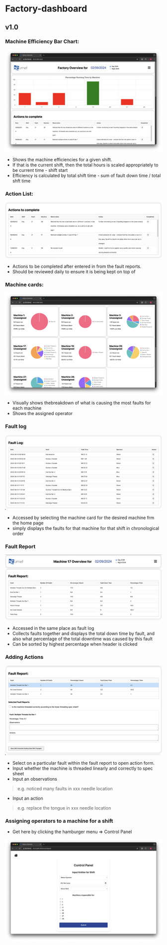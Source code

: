 # Factory-dashboard

## v1.0

### Machine Efficiency Bar Chart:

![barchart](https://github.com/alexgburnet/factory-dashboard/blob/main/README%20images/barchart.png)

- Shows the machine efficiencies for a given shift.
- If that is the current shift, then the total hours is scaled appropriately to be current time - shift start
- Efficiency is calculated by total shift time - sum of fault down time / total shft time

### Action List:

![barchart](https://github.com/alexgburnet/factory-dashboard/blob/main/README%20images/actionlist.png)

- Actions to be completed after entered in from the fault reports.
- Should be reviewed daily to ensure it is being kept on top of

### Machine cards:

![barchart](https://github.com/alexgburnet/factory-dashboard/blob/main/README%20images/machinecards.png)

- Visually shows thebreakdown of what is causing the most faults for each machine
- Shows the assigned operator

### Fault log

![faultlog](https://github.com/alexgburnet/factory-dashboard/blob/main/README%20images/faultlog.png)

- Accessed by selecting the machine card for the desired machine frm the home page
- simply displays the faults for that machine for that shift in chronological order

### Fault Report

![faultreport](https://github.com/alexgburnet/factory-dashboard/blob/main/README%20images/faultreport.png)

- Accessed in the same place as fault log
- Collects faults together and displays the total down time by fault, and also what percentage of the total downtime was caused by this fault
- Can be sorted by highest percentage when header is clicked

### Adding Actions

![actions](https://github.com/alexgburnet/factory-dashboard/blob/main/README%20images/setaction.png)

- Select on a particular fault within the fault report to open action form.
- Input whether the machine is threaded linearly and correctly to spec sheet
- Input an observations
> e.g. noticed many faults in xxx needle location
- Input an action
> e.g. replace the tongue in xxx needle location

### Assigning operators to a machine for a shift

- Get here by clicking the hamburger menu => Control Panel

![controlpanel](https://github.com/alexgburnet/factory-dashboard/blob/main/README%20images/controlpanel.png)